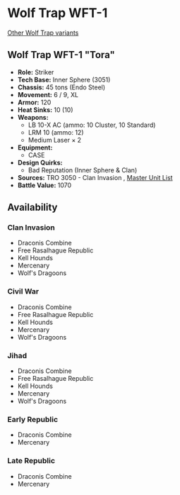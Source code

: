 # Wolf Trap WFT-1 

[Other Wolf Trap variants](../wolf_trap.md) 

## Wolf Trap WFT-1 "Tora" 

- **Role:** Striker 
- **Tech Base:** Inner Sphere (3051) 
- **Chassis:** 45 tons (Endo Steel) 
- **Movement:** 6 / 9, XL 
- **Armor:** 120 
- **Heat Sinks:** 10 (10) 
- **Weapons:** 
  - LB 10-X AC (ammo: 10 Cluster, 10 Standard) 
  - LRM 10 (ammo: 12) 
  - Medium Laser × 2 
- **Equipment:** 
  - CASE 
- **Design Quirks:** 
  - Bad Reputation (Inner Sphere & Clan) 
- **Sources:** TRO 3050 - Clan Invasion , [Master Unit List](http://masterunitlist.info/Unit/Details/3554) 
- **Battle Value:** 1070 

## Availability 

### Clan Invasion 

- Draconis Combine 
- Free Rasalhague Republic 
- Kell Hounds 
- Mercenary 
- Wolf's Dragoons 

### Civil War 

- Draconis Combine 
- Free Rasalhague Republic 
- Kell Hounds 
- Mercenary 
- Wolf's Dragoons 

### Jihad 

- Draconis Combine 
- Free Rasalhague Republic 
- Kell Hounds 
- Mercenary 
- Wolf's Dragoons 

### Early Republic 

- Draconis Combine 
- Mercenary 

### Late Republic 

- Draconis Combine 
- Mercenary 

